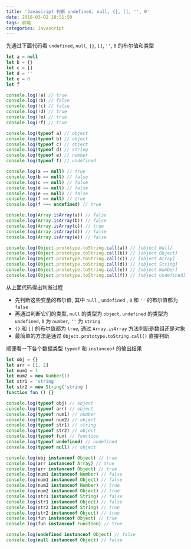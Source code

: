 ```yaml
---
title: 'Javascript 判断 undefined, null, {}, [], '', 0'
date: 2018-03-02 18:51:50
tags: 前端
categories: Javascript
---
```

先通过下面代码看 `undefined`, `null`, `{}`, `[]`, `''`, `0` 的布尔值和类型
<!--more-->
```javascript
let a = null
let b = {}
let c = []
let d = ''
let e = 0
let f

console.log(!a) // true
console.log(!b) // false
console.log(!c) // false
console.log(!d) // true
console.log(!e) // true
console.log(!f) // true

console.log(typeof a) // object
console.log(typeof b) // object
console.log(typeof c) // object
console.log(typeof d) // string
console.log(typeof e) // number
console.log(typeof f) // undefined

console.log(a == null) // true
console.log(b == null) // false
console.log(c == null) // false
console.log(d == null) // false
console.log(e == null) // false
console.log(f == null) // true
console.log(f === undefined) // true

console.log(Array.isArray(a)) // false
console.log(Array.isArray(b)) // false
console.log(Array.isArray(c)) // true
console.log(Array.isArray(d)) // false
console.log(Array.isArray(e)) // false

console.log(Object.prototype.toString.call(a)) // [object Null]
console.log(Object.prototype.toString.call(b)) // [object Object]
console.log(Object.prototype.toString.call(c)) // [object Array]
console.log(Object.prototype.toString.call(d)) // [object String]
console.log(Object.prototype.toString.call(e)) // [object Number]
console.log(Object.prototype.toString.call(f)) // [object Undefined]
```
从上面代码得出判断过程
- 先判断这些变量的布尔值, 其中 `null` , `undefined` , `0` 和 `''` 的布尔值都为 `false`
- 再通过判断它们的类型, `null` 的类型为 `object`, `undefined` 的类型为 `undefined`, `0` 为 `number`, `''` 为 `string`
- `{}` 和 `[]` 的布尔值都为 `true`, 通过 `Array.isArray` 方法判断是数组还是对象
- 最简单的方法是通过 `Object.prototype.toString.call()` 直接判断

顺便看一下各个数据类型 `typeof` 和 `instanceof` 的输出结果
```javascript
let obj = {}
let arr = [1, 2]
let num1 = 1
let num2 = new Number(1)
let str1 = 'string'
let str2 = new String('string')
function fun () {}

console.log(typeof obj) // object
console.log(typeof arr) // object
console.log(typeof num1) // number
console.log(typeof num2) // object
console.log(typeof str1) // string
console.log(typeof str2) // object
console.log(typeof fun) // function
console.log(typeof undefined) // undefined
console.log(typeof null) // object

console.log(obj instanceof Object) // true
console.log(arr instanceof Array) // true
console.log(arr instanceof Object) // true
console.log(num1 instanceof Number) // false
console.log(num1 instanceof Object) // false
console.log(num2 instanceof Number) // true
console.log(num2 instanceof Object) // true
console.log(str1 instanceof String) // false
console.log(str1 instanceof Object) // false
console.log(str2 instanceof String) // true
console.log(str2 instanceof Object) // true
console.log(fun instanceof Object) // true
console.log(fun instanceof Function) // true

console.log(undefined instanceof Object) // false
console.log(null instanceof Object) // false
```